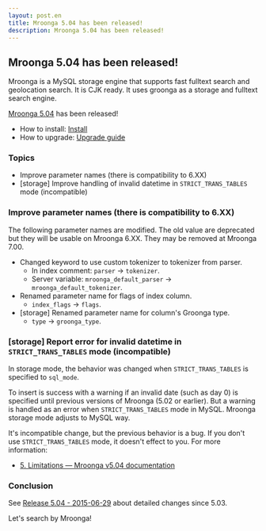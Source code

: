 ```yaml
---
layout: post.en
title: Mroonga 5.04 has been released!
description: Mroonga 5.04 has been released!
---
```


## Mroonga 5.04 has been released!

Mroonga is a MySQL storage engine that supports fast fulltext search and geolocation search. It is CJK ready. It uses groonga as a storage and fulltext search engine.

[Mroonga 5.04](/docs/news.html#release-5-04) has been released!

* How to install: [Install](/docs/install.html)
* How to upgrade: [Upgrade guide](/docs/upgrade.html)

### Topics

* Improve parameter names (there is compatibility to 6.XX)
* [storage] Improve handling of invalid datetime in `STRICT_TRANS_TABLES` mode (incompatible)

### Improve parameter names (there is compatibility to 6.XX)

The following parameter names are modified. The old value are deprecated but they will be usable on Mroonga 6.XX. They may be removed at Mroonga 7.00.

* Changed keyword to use custom tokenizer to tokenizer from parser.
  * In index comment: `parser` -> `tokenizer`.
  * Server variable: `mroonga_default_parser` -> `mroonga_default_tokenizer`.
* Renamed parameter name for flags of index column.
  * `index_flags` -> `flags`.
* [storage] Renamed parameter name for column's Groonga type.
  * `type` -> `groonga_type`.

### [storage] Report error for invalid datetime in `STRICT_TRANS_TABLES` mode (incompatible)

In storage mode, the behavior was changed when `STRICT_TRANS_TABLES` is specified to `sql_mode`.

To insert is success with a warning if an invalid date (such as day 0) is specified until previous versions of Mroonga (5.02 or earlier). But a warning is handled as an error when `STRICT_TRANS_TABLES` mode in MySQL. Mroonga storage mode adjusts to MySQL way.

It's incompatible change, but the previous behavior is a bug. If you don't use `STRICT_TRANS_TABLES` mode, it doesn't effect to you. For more information:

* [5. Limitations — Mroonga v5.04 documentation](http://mroonga.org/docs/reference/limitations.html#limitations-about-the-value-of-columns)

### Conclusion

See [Release 5.04 - 2015-06-29](/docs/news.html#release-5-04) about detailed changes since 5.03.

Let's search by Mroonga!
